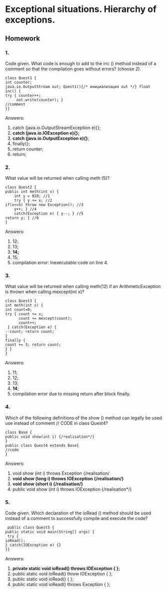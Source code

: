 # Exceptional situations. Hierarchy of exceptions.

## Homework

### 1.

Code given. What code is enough to add to the inc () method instead of a comment
so that the compilation goes without errors? (choose 2).
```
class Quest1 {
int counter;
java.io.OutputStream out; Quest1(){/* инициализация out */} float inc() {
try { counter++;
     out.write(counter); }
//comment
}}
```
Answers:
1) catch (java.io.OutputStreamException e){}; 
2) **catch (java.io.IOException e){};**
3) **catch (java.io.OutputException e){}**;
4) finally{};
5) return counter;
6) return;

### 2.

What value will be returned when calling meth (5)?
```
class Quest2 {
public int meth(int x) {
    int y = 010; //1
    try { y += x; //2
if(x<=5) throw new Exception(); //3
    y++; } //4 
    catch(Exception e) { y--; } //5
return y; } //6
}
```
Answers:
1) 12;
2) 13;
3) **14;**
4) 15;
5) compilation error: Inexecutable code on line 4.

### 3.

What value will be returned when calling meth(12) if an ArithmeticException is thrown when calling mexcept(int x)?
```
class Quest3 {
int meth(int x) {
int count=0;
try { count += x;
      count += mexcept(count);
      count++;
 } catch(Exception e) {
--count; return count;
}
finally {
count += 3; return count;
} }
}
```
Answers:
1) 11;
2) 12;
3) 13;
4) **14**;
5) compilation error due to missing return after block finally.

### 4.

Which of the following definitions of the show () method can legally be used
use instead of comment // CODE in class Quest4?
```
class Base {
public void show(int i) {/realisation*/}
}
public class Quest4 extends Base{
//code
}
```
Answers:
1) void show (int i) throws Exception {/realisation/
2) **void show (long i) throws IOException {/realisation/}**
3) **void show (short i) {/realisation/}**
4) public void show (int i) throws IOException {/realisation*/}

### 5.

Code given. Which declaration of the ioRead () method should be used instead of a comment
to successfully compile and execute the code?
```
 public class Quest5 {
public static void main(String[] args) {
 try {
ioRead();
} catch(IOException e) {}
}}
```
Answers:
1) **private static void ioRead() throws IOException { };**
2) public static void ioRead() throw IOException { };
3) public static void ioRead() { };
4) public static void ioRead() throws Exception { };